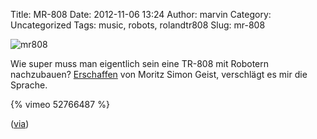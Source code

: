Title: MR-808
Date: 2012-11-06 13:24
Author: marvin
Category: Uncategorized
Tags: music, robots, rolandtr808
Slug: mr-808

![mr808]({filename}/images/mr808.jpg)

Wie super muss man eigentlich sein eine TR-808 mit Robotern nachzubauen?
[Erschaffen](http://sonicrobots.com/mr808-eng/) von Moritz Simon Geist,
verschlägt es mir die Sprache.

{% vimeo 52766487 %}

([via](http://www.crackajack.de/2012/11/06/mr-808-mechanical-robot-drummachine))

